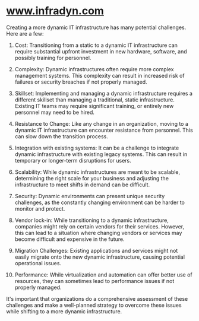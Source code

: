 # www.infradyn.com


Creating a more dynamic IT infrastructure has many potential challenges. Here are a few:

1. Cost: Transitioning from a static to a dynamic IT infrastructure can require substantial upfront investment in new hardware, software, and possibly training for personnel.

2. Complexity: Dynamic infrastructures often require more complex management systems. This complexity can result in increased risk of failures or security breaches if not properly managed.

3. Skillset: Implementing and managing a dynamic infrastructure requires a different skillset than managing a traditional, static infrastructure. Existing IT teams may require significant training, or entirely new personnel may need to be hired.

4. Resistance to Change: Like any change in an organization, moving to a dynamic IT infrastructure can encounter resistance from personnel. This can slow down the transition process.

5. Integration with existing systems: It can be a challenge to integrate dynamic infrastructure with existing legacy systems. This can result in temporary or longer-term disruptions for users.

6. Scalability: While dynamic infrastructures are meant to be scalable, determining the right scale for your business and adjusting the infrastructure to meet shifts in demand can be difficult. 

7. Security: Dynamic environments can present unique security challenges, as the constantly changing environment can be harder to monitor and protect.

8. Vendor lock-in: While transitioning to a dynamic infrastructure, companies might rely on certain vendors for their services. However, this can lead to a situation where changing vendors or services may become difficult and expensive in the future.

9. Migration Challenges: Existing applications and services might not easily migrate onto the new dynamic infrastructure, causing potential operational issues.

10. Performance: While virtualization and automation can offer better use of resources, they can sometimes lead to performance issues if not properly managed.

It's important that organizations do a comprehensive assessment of these challenges and make a well-planned strategy to overcome these issues while shifting to a more dynamic infrastructure.
